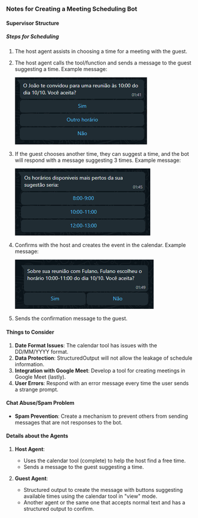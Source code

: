### Notes for Creating a Meeting Scheduling Bot

#### Supervisor Structure

##### Steps for Scheduling

1. The host agent assists in choosing a time for a meeting with the guest.
2. The host agent calls the tool/function and sends a message to the guest suggesting a time. Example message:

   ![Example of Invite Button](imgs/button-invite.png)

3. If the guest chooses another time, they can suggest a time, and the bot will respond with a message suggesting 3 times. Example message:

   ![Example of Suggestion Button](imgs/button-suggestion.png)

4. Confirms with the host and creates the event in the calendar. Example message:

   ![Example of Confirmation Button](imgs/button-confirmation.png)

5. Sends the confirmation message to the guest.

#### Things to Consider

1. **Date Format Issues**: The calendar tool has issues with the DD/MM/YYYY format.
2. **Data Protection**: StructuredOutput will not allow the leakage of schedule information.
3. **Integration with Google Meet**: Develop a tool for creating meetings in Google Meet (lastly).
4. **User Errors**: Respond with an error message every time the user sends a strange prompt.

#### Chat Abuse/Spam Problem

- **Spam Prevention**: Create a mechanism to prevent others from sending messages that are not responses to the bot.

#### Details about the Agents

1. **Host Agent**:

   - Uses the calendar tool (complete) to help the host find a free time.
   - Sends a message to the guest suggesting a time.

2. **Guest Agent**:

   - Structured output to create the message with buttons suggesting available times using the calendar tool in "view" mode.
   - Another agent or the same one that accepts normal text and has a structured output to confirm.
